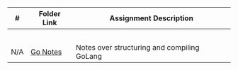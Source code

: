 |   #   | Folder Link | Assignment Description |
| :---: | ----------- | ---------------------- |
|       |             |                        |
|       |             |                        |
|       |             |                        |
|       |             |                        |
|       |             |                        |
| N/A | [Go Notes](https://github.com/aelious/4143-PLC-Nagel/blob/main/Assignments/GoLang-Notes/notes.go) | Notes over structuring and compiling GoLang |
